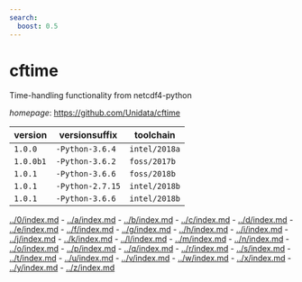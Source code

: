 ```yaml
---
search:
  boost: 0.5
---
```

# cftime

Time-handling functionality from netcdf4-python

*homepage*: <https://github.com/Unidata/cftime>

version | versionsuffix | toolchain
--------|---------------|----------
``1.0.0`` | ``-Python-3.6.4`` | ``intel/2018a``
``1.0.0b1`` | ``-Python-3.6.2`` | ``foss/2017b``
``1.0.1`` | ``-Python-3.6.6`` | ``foss/2018b``
``1.0.1`` | ``-Python-2.7.15`` | ``intel/2018b``
``1.0.1`` | ``-Python-3.6.6`` | ``intel/2018b``

[../0/index.md](0) - [../a/index.md](a) - [../b/index.md](b) - [../c/index.md](c) - [../d/index.md](d) - [../e/index.md](e) - [../f/index.md](f) - [../g/index.md](g) - [../h/index.md](h) - [../i/index.md](i) - [../j/index.md](j) - [../k/index.md](k) - [../l/index.md](l) - [../m/index.md](m) - [../n/index.md](n) - [../o/index.md](o) - [../p/index.md](p) - [../q/index.md](q) - [../r/index.md](r) - [../s/index.md](s) - [../t/index.md](t) - [../u/index.md](u) - [../v/index.md](v) - [../w/index.md](w) - [../x/index.md](x) - [../y/index.md](y) - [../z/index.md](z)


